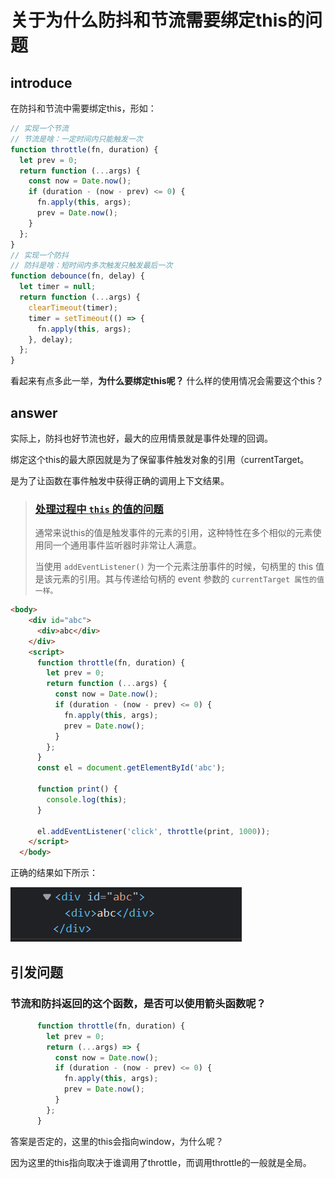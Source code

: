 # 关于为什么防抖和节流需要绑定this的问题

## introduce

在防抖和节流中需要绑定this，形如：

```javascript
// 实现一个节流
// 节流是啥：一定时间内只能触发一次
function throttle(fn, duration) {
  let prev = 0;
  return function (...args) {
    const now = Date.now();
    if (duration - (now - prev) <= 0) {
      fn.apply(this, args);
      prev = Date.now();
    }
  };
}
// 实现一个防抖
// 防抖是啥：短时间内多次触发只触发最后一次
function debounce(fn, delay) {
  let timer = null;
  return function (...args) {
    clearTimeout(timer);
    timer = setTimeout(() => {
      fn.apply(this, args);
    }, delay);
  };
}
```

看起来有点多此一举，**为什么要绑定this呢？** 什么样的使用情况会需要这个this？

## answer

实际上，防抖也好节流也好，最大的应用情景就是事件处理的回调。

绑定这个this的最大原因就是为了保留事件触发对象的引用（currentTarget。

是为了让函数在事件触发中获得正确的调用上下文结果。

> ### [处理过程中 `this` 的值的问题](https://developer.mozilla.org/zh-CN/docs/Web/API/EventTarget/addEventListener#the_value_of_this_within_the_handler "Permalink to 处理过程中 this 的值的问题")
> 
> 通常来说this的值是触发事件的元素的引用，这种特性在多个相似的元素使用同一个通用事件监听器时非常让人满意。
> 
> 当使用 `addEventListener()` 为一个元素注册事件的时候，句柄里的 this 值是该元素的引用。其与传递给句柄的 event 参数的 `currentTarget 属性的值一样。`

```html
<body>
    <div id="abc">
      <div>abc</div>
    </div>
    <script>
      function throttle(fn, duration) {
        let prev = 0;
        return function (...args) {
          const now = Date.now();
          if (duration - (now - prev) <= 0) {
            fn.apply(this, args);
            prev = Date.now();
          }
        };
      }
      const el = document.getElementById('abc');

      function print() {
        console.log(this); 
      }

      el.addEventListener('click', throttle(print, 1000));
    </script>
  </body>
```

正确的结果如下所示：

![](关于为什么防抖和节流需要绑定this的问题/2022-04-09-17-33-53-image.png)

## 引发问题

### 节流和防抖返回的这个函数，是否可以使用箭头函数呢？

```javascript
      function throttle(fn, duration) {
        let prev = 0;
        return (...args) => {
          const now = Date.now();
          if (duration - (now - prev) <= 0) {
            fn.apply(this, args);
            prev = Date.now();
          }
        };
      }
```

答案是否定的，这里的this会指向window，为什么呢？

因为这里的this指向取决于谁调用了throttle，而调用throttle的一般就是全局。
